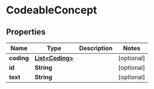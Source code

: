 

# CodeableConcept


## Properties

| Name | Type | Description | Notes |
|------------ | ------------- | ------------- | -------------|
|**coding** | [**List&lt;Coding&gt;**](Coding.md) |  |  [optional] |
|**id** | **String** |  |  [optional] |
|**text** | **String** |  |  [optional] |



